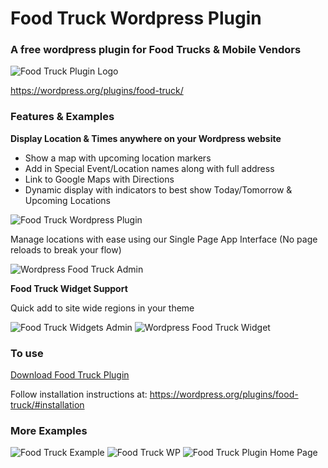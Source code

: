 # Food Truck Wordpress Plugin
### A free wordpress plugin for Food Trucks & Mobile Vendors

![Food Truck Plugin Logo](https://user-images.githubusercontent.com/1904774/30884316-f74f7774-a2c3-11e7-81df-ead6b0e50784.png)

https://wordpress.org/plugins/food-truck/

### Features & Examples

**Display Location & Times anywhere on your Wordpress website**

- Show a map with upcoming location markers
- Add in Special Event/Location names along with full address
- Link to Google Maps with Directions
- Dynamic display with indicators to best show Today/Tomorrow & Upcoming Locations

![Food Truck Wordpress Plugin](https://user-images.githubusercontent.com/1904774/30882833-272448a8-a2bf-11e7-9a74-ed08bf303756.png)

Manage locations with ease using our Single Page App Interface (No page reloads to break your flow)

![Wordpress Food Truck Admin](https://user-images.githubusercontent.com/1904774/30839233-68962026-a225-11e7-9cf8-e28e0642128c.png)

**Food Truck Widget Support**

Quick add to site wide regions in your theme

![Food Truck Widgets Admin](https://user-images.githubusercontent.com/1904774/30883765-152fe7e4-a2c2-11e7-8a1c-b7ab03aa9624.png)
![Wordpress Food Truck Widget](https://user-images.githubusercontent.com/1904774/30883853-6287cd7c-a2c2-11e7-90ea-2c356472dddc.png)

### To use

[Download Food Truck Plugin](https://wordpress.org/plugins/food-truck/)

Follow installation instructions at: https://wordpress.org/plugins/food-truck/#installation

### More Examples

![Food Truck Example](https://user-images.githubusercontent.com/1904774/30882909-62756018-a2bf-11e7-81bb-b118054050ca.png)
![Food Truck WP](https://user-images.githubusercontent.com/1904774/30883471-1b9dc69c-a2c1-11e7-9029-f8468ab9036f.png)
![Food Truck Plugin Home Page](https://user-images.githubusercontent.com/1904774/30884182-77796fdc-a2c3-11e7-871e-ac85dfbc674e.png)
